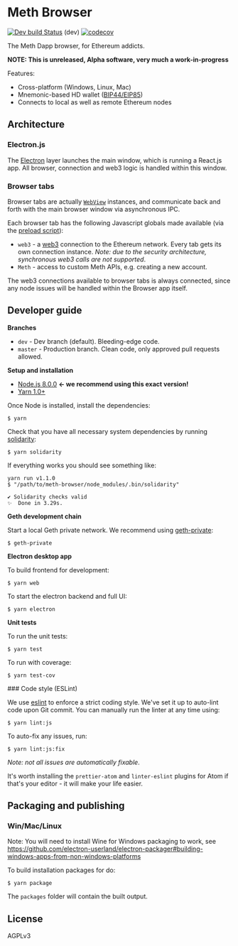 # Meth Browser

[![Dev build Status](https://secure.travis-ci.org/meth-project/meth-browser.svg?branch=dev)](http://travis-ci.org/meth-project/meth-browser) (dev)
[![codecov](https://codecov.io/gh/meth-project/meth-browser/branch/dev/graph/badge.svg)](https://codecov.io/gh/meth-project/meth-browser)

The Meth Dapp browser, for Ethereum addicts.

**NOTE: This is unreleased, Alpha software, very much a work-in-progress**

Features:

* Cross-platform (Windows, Linux, Mac)
* Mnemonic-based HD wallet ([BIP44/EIP85](https://github.com/ethereum/EIPs/issues/85))
* Connects to local as well as remote Ethereum nodes

## Architecture

### Electron.js

The [Electron](http://electron.atom.io) layer launches the main window, which is running a
React.js app. All browser, connection and web3 logic is handled within this
window.

### Browser tabs

Browser tabs are actually [`WebView`](https://electron.atom.io/docs/api/webview-tag/) instances, and communicate back and
forth with the main browser window via asynchronous IPC.

Each browser tab has the following Javascript globals made available (via the
  [preload script](electron/preloader/browserTab.js)):

  * `web3` - a [web3](https://github.com/ethereum/web3.js) connection to the Ethereum network. Every tab gets
 its own connection instance. _Note: due to the security architecture,
 synchronous web3 calls are not supported_.
  * `Meth` - access to custom Meth APIs, e.g. creating a new account.

The web3 connections available to browser tabs is always connected, since any
node issues will be handled within the Browser app itself.

## Developer guide

**Branches**

 * `dev` - Dev branch (default). Bleeding-edge code.
 * `master` - Production branch. Clean code, only approved pull requests allowed.

**Setup and installation**

  * [Node.js 8.0.0](http://nodejs.org) **<- we recommend using this exact version!**
  * [Yarn 1.0+](yarnpkg.com)

Once Node is installed, install the dependencies:

```shell
$ yarn
```

Check that you have all necessary system dependencies by running [solidarity](https://github.com/infinitered/solidarity):

```shell
$ yarn solidarity
```

If everything works you should see something like:

```
yarn run v1.1.0
$ "/path/to/meth-browser/node_modules/.bin/solidarity"

✔︎ Solidarity checks valid
✨  Done in 3.29s.
```

**Geth development chain**

Start a local Geth private network. We recommend using [geth-private](https://github.com/hiddentao/geth-private):

```shell
$ geth-private
```

**Electron desktop app**

To build frontend for development:

```shell
$ yarn web
```

To start the electron backend and full UI:

```shell
$ yarn electron
```

**Unit tests**

To run the unit tests:

```shell
$ yarn test
```

To run with coverage:

```shell
$ yarn test-cov
```

### Code style (ESLint)

We use [eslint](http://eslint.org/) to enforce a strict coding style. We've set
it up to auto-lint code upon Git commit. You can manually run the linter
at any time using:

```shell
$ yarn lint:js
```

To auto-fix any issues, run:

```shell
$ yarn lint:js:fix
```


_Note: not all issues are automatically fixable_.

It's worth installing the `prettier-atom` and `linter-eslint` plugins for Atom if
that's your editor - it will make your life easier.

## Packaging and publishing

### Win/Mac/Linux

Note: You will need to install Wine for Windows packaging to work, see https://github.com/electron-userland/electron-packager#building-windows-apps-from-non-windows-platforms

To build installation packages for do:

```shell
$ yarn package
```

The `packages` folder will contain the built output.



## License

AGPLv3
